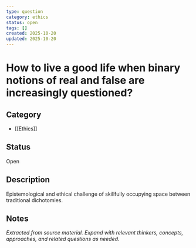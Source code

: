 ```yaml
---
type: question
category: ethics
status: open
tags: []
created: 2025-10-20
updated: 2025-10-20
---
```


# How to live a good life when binary notions of real and false are increasingly questioned?

## Category

- [[Ethics]]

## Status

Open

## Description

Epistemological and ethical challenge of skillfully occupying space between traditional dichotomies.

## Notes

*Extracted from source material. Expand with relevant thinkers, concepts, approaches, and related questions as needed.*
